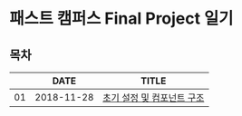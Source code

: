 # 패스트 캠퍼스 Final Project 일기

## 목차

|     | DATE       | TITLE                                          |
| --- | ---------- | ---------------------------------------------- |
| 01  | 2018-11-28 | [초기 설정 및 컴포넌트 구조](diary/2018-11-28) |
